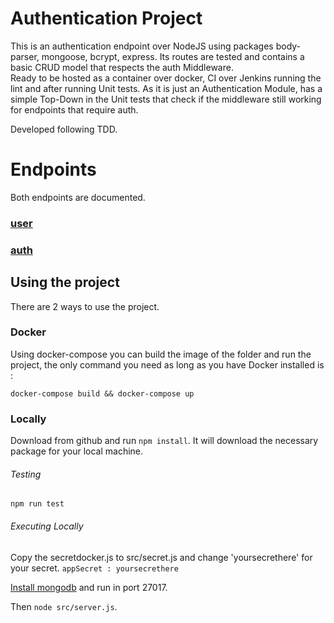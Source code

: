 # Authentication Project
This is an authentication endpoint over NodeJS using packages body-parser, mongoose, bcrypt, express.
Its routes are tested and contains a basic CRUD model that respects the auth Middleware.  
Ready to be hosted as a container over docker, CI over Jenkins running the lint and after running Unit tests. As it is just an Authentication Module, has a simple Top-Down in the Unit tests that check if the middleware still working for endpoints that require auth.  

Developed following TDD.
##

# Endpoints 

Both endpoints are documented.

### [user](https://github.com/MuraraAllan/Javascript-Backend-Demo/blob/master/documentation/user.md)

### [auth](https://github.com/MuraraAllan/Javascript-Backend-Demo/blob/master/documentation/auth.md)
##
## Using the project

There are 2 ways to use the project.

### Docker

Using docker-compose you can build the image of the folder and run the project, the only command you need as long as you have Docker installed is : 

```
docker-compose build && docker-compose up
```

### Locally

Download from github and run ```npm install```.
It will download the necessary package for your local machine.

###### Testing
```
npm run test
```
###### Executing Locally 

Copy the secretdocker.js to src/secret.js and change 'yoursecrethere' for your secret.   ```appSecret : yoursecrethere```

[Install mongodb](https://docs.mongodb.com/manual/installation/) and run in port 27017.

Then ```node src/server.js```.
